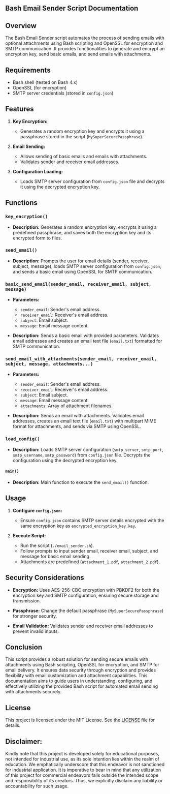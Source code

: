 ## Bash Email Sender Script Documentation

## Overview

The Bash Email Sender script automates the process of sending emails with optional attachments using Bash scripting and OpenSSL for encryption and SMTP communication. It provides functionalities to generate and encrypt an encryption key, send basic emails, and send emails with attachments.

## Requirements

- Bash shell (tested on Bash 4.x)
- OpenSSL (for encryption)
- SMTP server credentials (stored in `config.json`)

## Features

1. **Key Encryption:**
   - Generates a random encryption key and encrypts it using a passphrase stored in the script (`MySuperSecurePassphrase`).

2. **Email Sending:**
   - Allows sending of basic emails and emails with attachments.
   - Validates sender and receiver email addresses.

3. **Configuration Loading:**
   - Loads SMTP server configuration from `config.json` file and decrypts it using the decrypted encryption key.

## Functions

### `key_encryption()`

- **Description:**
  Generates a random encryption key, encrypts it using a predefined passphrase, and saves both the encryption key and its encrypted form to files.

### `send_email()`

- **Description:**
  Prompts the user for email details (sender, receiver, subject, message), loads SMTP server configuration from `config.json`, and sends a basic email using OpenSSL for SMTP communication.

### `basic_send_email(sender_email, receiver_email, subject, message)`

- **Parameters:**
  - `sender_email`: Sender's email address.
  - `receiver_email`: Receiver's email address.
  - `subject`: Email subject.
  - `message`: Email message content.

- **Description:**
  Sends a basic email with provided parameters. Validates email addresses and creates an email text file (`email.txt`) formatted for SMTP communication.

### `send_email_with_attachments(sender_email, receiver_email, subject, message, attachments...)`

- **Parameters:**
  - `sender_email`: Sender's email address.
  - `receiver_email`: Receiver's email address.
  - `subject`: Email subject.
  - `message`: Email message content.
  - `attachments`: Array of attachment filenames.

- **Description:**
  Sends an email with attachments. Validates email addresses, creates an email text file (`email.txt`) with multipart MIME format for attachments, and sends via SMTP using OpenSSL.

### `load_config()`

- **Description:**
  Loads SMTP server configuration (`smtp_server`, `smtp_port`, `smtp_username`, `smtp_password`) from `config.json` file. Decrypts the configuration using the decrypted encryption key.

#### `main()`

- **Description:**
  Main function to execute the `send_email()` function.

## Usage

1. **Configure `config.json`:**
   - Ensure `config.json` contains SMTP server details encrypted with the same encryption key as `encrypted_encryption_key.key`.

2. **Execute Script:**
   - Run the script (`./email_sender.sh`).
   - Follow prompts to input sender email, receiver email, subject, and message for basic email sending.
   - Attachments are predefined (`attachment_1.pdf`, `attachment_2.pdf`).

## Security Considerations

- **Encryption:**
  Uses AES-256-CBC encryption with PBKDF2 for both the encryption key and SMTP configuration, ensuring secure storage and transmission.

- **Passphrase:**
  Change the default passphrase (`MySuperSecurePassphrase`) for stronger security.

- **Email Validation:**
  Validates sender and receiver email addresses to prevent invalid inputs.

## Conclusion

This script provides a robust solution for sending secure emails with attachments using Bash scripting, OpenSSL for encryption, and SMTP for email delivery. It ensures data security through encryption and provides flexibility with email customization and attachment capabilities. This documentation aims to guide users in understanding, configuring, and effectively utilizing the provided Bash script for automated email sending with attachments securely.

## **License**

This project is licensed under the MIT License. See the [LICENSE](https://github.com/kavineksith/Automating-Daily-IT-Operations-with-Python-Integration/blob/main/LICENSE) file for details.

## **Disclaimer:**

Kindly note that this project is developed solely for educational purposes, not intended for industrial use, as its sole intention lies within the realm of education. We emphatically underscore that this endeavor is not sanctioned for industrial application. It is imperative to bear in mind that any utilization of this project for commercial endeavors falls outside the intended scope and responsibility of its creators. Thus, we explicitly disclaim any liability or accountability for such usage.